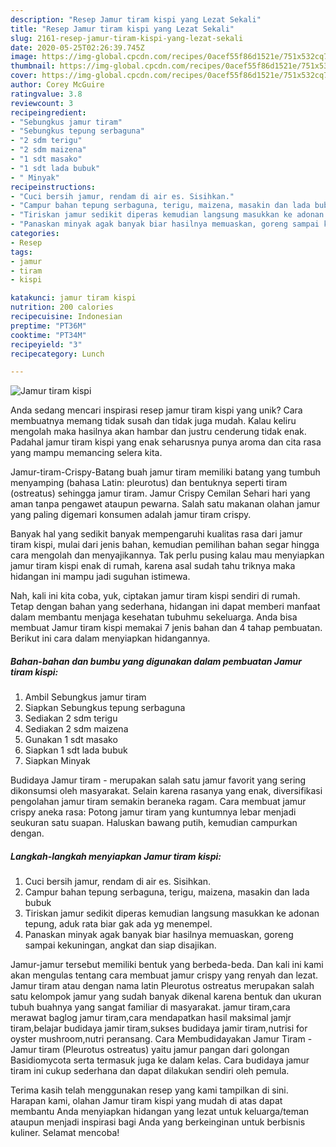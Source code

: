 ```yaml
---
description: "Resep Jamur tiram kispi yang Lezat Sekali"
title: "Resep Jamur tiram kispi yang Lezat Sekali"
slug: 2161-resep-jamur-tiram-kispi-yang-lezat-sekali
date: 2020-05-25T02:26:39.745Z
image: https://img-global.cpcdn.com/recipes/0acef55f86d1521e/751x532cq70/jamur-tiram-kispi-foto-resep-utama.jpg
thumbnail: https://img-global.cpcdn.com/recipes/0acef55f86d1521e/751x532cq70/jamur-tiram-kispi-foto-resep-utama.jpg
cover: https://img-global.cpcdn.com/recipes/0acef55f86d1521e/751x532cq70/jamur-tiram-kispi-foto-resep-utama.jpg
author: Corey McGuire
ratingvalue: 3.8
reviewcount: 3
recipeingredient:
- "Sebungkus jamur tiram"
- "Sebungkus tepung serbaguna"
- "2 sdm terigu"
- "2 sdm maizena"
- "1 sdt masako"
- "1 sdt lada bubuk"
- " Minyak"
recipeinstructions:
- "Cuci bersih jamur, rendam di air es. Sisihkan."
- "Campur bahan tepung serbaguna, terigu, maizena, masakin dan lada bubuk"
- "Tiriskan jamur sedikit diperas kemudian langsung masukkan ke adonan tepung, aduk rata biar gak ada yg menempel."
- "Panaskan minyak agak banyak biar hasilnya memuaskan, goreng sampai kekuningan, angkat dan siap disajikan."
categories:
- Resep
tags:
- jamur
- tiram
- kispi

katakunci: jamur tiram kispi 
nutrition: 200 calories
recipecuisine: Indonesian
preptime: "PT36M"
cooktime: "PT34M"
recipeyield: "3"
recipecategory: Lunch

---
```



![Jamur tiram kispi](https://img-global.cpcdn.com/recipes/0acef55f86d1521e/751x532cq70/jamur-tiram-kispi-foto-resep-utama.jpg)

Anda sedang mencari inspirasi resep jamur tiram kispi yang unik? Cara membuatnya memang tidak susah dan tidak juga mudah. Kalau keliru mengolah maka hasilnya akan hambar dan justru cenderung tidak enak. Padahal jamur tiram kispi yang enak seharusnya punya aroma dan cita rasa yang mampu memancing selera kita.

Jamur-tiram-Crispy-Batang buah jamur tiram memiliki batang yang tumbuh menyamping (bahasa Latin: pleurotus) dan bentuknya seperti tiram (ostreatus) sehingga jamur tiram. Jamur Crispy Cemilan Sehari hari yang aman tanpa pengawet ataupun pewarna. Salah satu makanan olahan jamur yang paling digemari konsumen adalah jamur tiram crispy.

Banyak hal yang sedikit banyak mempengaruhi kualitas rasa dari jamur tiram kispi, mulai dari jenis bahan, kemudian pemilihan bahan segar hingga cara mengolah dan menyajikannya. Tak perlu pusing kalau mau menyiapkan jamur tiram kispi enak di rumah, karena asal sudah tahu triknya maka hidangan ini mampu jadi suguhan istimewa.


Nah, kali ini kita coba, yuk, ciptakan jamur tiram kispi sendiri di rumah. Tetap dengan bahan yang sederhana, hidangan ini dapat memberi manfaat dalam membantu menjaga kesehatan tubuhmu sekeluarga. Anda bisa membuat Jamur tiram kispi memakai 7 jenis bahan dan 4 tahap pembuatan. Berikut ini cara dalam menyiapkan hidangannya.

<!--inarticleads1-->

##### Bahan-bahan dan bumbu yang digunakan dalam pembuatan Jamur tiram kispi:

1. Ambil Sebungkus jamur tiram
1. Siapkan Sebungkus tepung serbaguna
1. Sediakan 2 sdm terigu
1. Sediakan 2 sdm maizena
1. Gunakan 1 sdt masako
1. Siapkan 1 sdt lada bubuk
1. Siapkan  Minyak


Budidaya Jamur tiram - merupakan salah satu jamur favorit yang sering dikonsumsi oleh masyarakat. Selain karena rasanya yang enak, diversifikasi pengolahan jamur tiram semakin beraneka ragam. Cara membuat jamur crispy aneka rasa: Potong jamur tiram yang kuntumnya lebar menjadi seukuran satu suapan. Haluskan bawang putih, kemudian campurkan dengan. 

<!--inarticleads2-->

##### Langkah-langkah menyiapkan Jamur tiram kispi:

1. Cuci bersih jamur, rendam di air es. Sisihkan.
1. Campur bahan tepung serbaguna, terigu, maizena, masakin dan lada bubuk
1. Tiriskan jamur sedikit diperas kemudian langsung masukkan ke adonan tepung, aduk rata biar gak ada yg menempel.
1. Panaskan minyak agak banyak biar hasilnya memuaskan, goreng sampai kekuningan, angkat dan siap disajikan.


Jamur-jamur tersebut memiliki bentuk yang berbeda-beda. Dan kali ini kami akan mengulas tentang cara membuat jamur crispy yang renyah dan lezat. Jamur tiram atau dengan nama latin Pleurotus ostreatus merupakan salah satu kelompok jamur yang sudah banyak dikenal karena bentuk dan ukuran tubuh buahnya yang sangat familiar di masyarakat. jamur tiram,cara merawat baglog jamur tiram,cara mendapatkan hasil maksimal jamjr tiram,belajar budidaya jamir tiram,sukses budidaya jamir tiram,nutrisi for oyster mushroom,nutri peransang. Cara Membudidayakan Jamur Tiram - Jamur tiram (Pleurotus ostreatus) yaitu jamur pangan dari golongan Basidiomycota serta termasuk juga ke dalam kelas. Cara budidaya jamur tiram ini cukup sederhana dan dapat dilakukan sendiri oleh pemula. 

Terima kasih telah menggunakan resep yang kami tampilkan di sini. Harapan kami, olahan Jamur tiram kispi yang mudah di atas dapat membantu Anda menyiapkan hidangan yang lezat untuk keluarga/teman ataupun menjadi inspirasi bagi Anda yang berkeinginan untuk berbisnis kuliner. Selamat mencoba!
